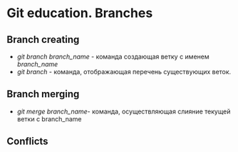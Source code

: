# Git education. Branches

## Branch creating

* *git branch branch_name* - команда создающая ветку с именем *branch_name*
* *git branch* - команда, отображающая перечень существующих веток.

## Branch merging

*  *git merge branch_name*- команда, осуществляющая слияние текущей ветки с branch_name

## Conflicts